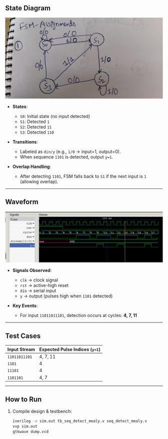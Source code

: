## State Diagram
![State Diagram](https://github.com/yushmitabisu018/CS322M-230102106/blob/main/fsm-assignments/problem1_seqdet/figures/1st_state%20Diagram.jpeg)  

- **States**:  
  - `S0`: Initial state (no input detected)  
  - `S1`: Detected `1`  
  - `S2`: Detected `11`  
  - `S3`: Detected `110`  

- **Transitions**:  
  - Labeled as `din/y` (e.g., `1/0` → input=1, output=0).  
  - When sequence `1101` is detected, output `y=1`.  

- **Overlap Handling**:  
  - After detecting `1101`, FSM falls back to `S1` if the next input is `1` (allowing overlap).  

---

## Waveform
![Waveform](https://github.com/yushmitabisu018/CS322M-230102106/blob/main/fsm-assignments/problem1_seqdet/figures/sequence_waveform.jpeg)  

- **Signals Observed**:  
  - `clk` → clock signal  
  - `rst` → active-high reset  
  - `din` → serial input  
  - `y` → output (pulses high when `1101` detected)  

- **Key Events**:  
  - For input `11011011101`, detection occurs at cycles: **4, 7, 11**  

---

## Test Cases
| Input Stream  | Expected Pulse Indices (`y=1`) |
|---------------|--------------------------------|
| `11011011101` | 4, 7, 11                       |
| `1101`        | 4                              |
| `11101`       | 4                              |
| `1101101`     | 4, 7                           |

---

## How to Run

1. Compile design & testbench:  
   ```bash
   iverilog -o sim.out tb_seq_detect_mealy.v seq_detect_mealy.v
   vvp sim.out
   gtkwave dump.vcd
